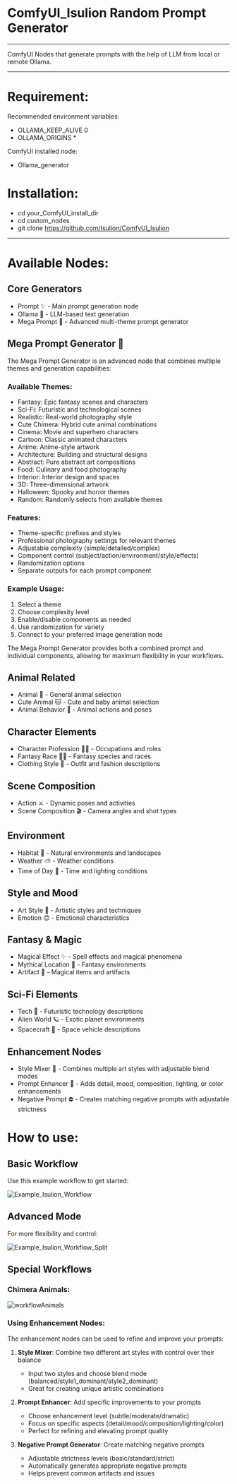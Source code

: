 # ComfyUI_Isulion Random Prompt Generator

--------------

ComfyUI Nodes that generate prompts with the help of LLM from local or remote Ollama.

--------------

# Requirement:

Recommended environment variables:
- OLLAMA_KEEP_ALIVE  	0
- OLLAMA_ORIGINS		*

ComfyUI installed node:
- Ollama_generator 

# Installation:

- cd your_ComfyUI_install_dir
- cd custom_nodes
- git clone https://github.com/Isulion/ComfyUI_Isulion

--------------

# Available Nodes:

## Core Generators
- Prompt  ✨ - Main prompt generation node
- Ollama  🤖 - LLM-based text generation
- Mega Prompt 🎯 - Advanced multi-theme prompt generator

## Mega Prompt Generator 🎯
The Mega Prompt Generator is an advanced node that combines multiple themes and generation capabilities:

### Available Themes:
- Fantasy: Epic fantasy scenes and characters
- Sci-Fi: Futuristic and technological scenes
- Realistic: Real-world photography style
- Cute Chimera: Hybrid cute animal combinations
- Cinema: Movie and superhero characters
- Cartoon: Classic animated characters
- Anime: Anime-style artwork
- Architecture: Building and structural designs
- Abstract: Pure abstract art compositions
- Food: Culinary and food photography
- Interior: Interior design and spaces
- 3D: Three-dimensional artwork
- Halloween: Spooky and horror themes
- Random: Randomly selects from available themes

### Features:
- Theme-specific prefixes and styles
- Professional photography settings for relevant themes
- Adjustable complexity (simple/detailed/complex)
- Component control (subject/action/environment/style/effects)
- Randomization options
- Separate outputs for each prompt component

### Example Usage:
1. Select a theme
2. Choose complexity level
3. Enable/disable components as needed
4. Use randomization for variety
5. Connect to your preferred image generation node

The Mega Prompt Generator provides both a combined prompt and individual components, allowing for maximum flexibility in your workflows.

## Animal Related
- Animal 🦁 - General animal selection
- Cute Animal 🐱 - Cute and baby animal selection
- Animal Behavior 🦊 - Animal actions and poses

## Character Elements
- Character Profession 👨‍🍳 - Occupations and roles
- Fantasy Race 🧝‍♂️ - Fantasy species and races
- Clothing Style 👔 - Outfit and fashion descriptions

## Scene Composition
- Action ⚔️ - Dynamic poses and activities
- Scene Composition 🎬 - Camera angles and shot types

## Environment
- Habitat 🌲 - Natural environments and landscapes
- Weather ⛅ - Weather conditions
- Time of Day 🌅 - Time and lighting conditions

## Style and Mood
- Art Style 🎨 - Artistic styles and techniques
- Emotion 😊 - Emotional characteristics

## Fantasy & Magic
- Magical Effect ✨ - Spell effects and magical phenomena
- Mythical Location 🏰 - Fantasy environments
- Artifact 📿 - Magical items and artifacts

## Sci-Fi Elements
- Tech 🤖 - Futuristic technology descriptions
- Alien World 🪐 - Exotic planet environments
- Spacecraft 🚀 - Space vehicle descriptions

## Enhancement Nodes
- Style Mixer 🎨 - Combines multiple art styles with adjustable blend modes
- Prompt Enhancer 📝 - Adds detail, mood, composition, lighting, or color enhancements
- Negative Prompt ⛔ - Creates matching negative prompts with adjustable strictness


# How to use:

## Basic Workflow
Use this example workflow to get started:

![Example_Isulion_Workflow](https://github.com/user-attachments/assets/ba6d7eaa-c068-4f88-a2c9-fb07aa95052b)

## Advanced Mode
For more flexibility and control:

![Example_Isulion_Workflow_Split](https://github.com/user-attachments/assets/e578ff7a-0c03-47a1-900f-a7e209a64914)

## Special Workflows
### Chimera Animals:
![workflowAnimals](https://github.com/user-attachments/assets/afd6916a-22d0-4c4b-9989-9b78b9eaf83f)

### Using Enhancement Nodes:
The enhancement nodes can be used to refine and improve your prompts:

1. **Style Mixer**: Combine two different art styles with control over their balance
   - Input two styles and choose blend mode (balanced/style1_dominant/style2_dominant)
   - Great for creating unique artistic combinations

2. **Prompt Enhancer**: Add specific improvements to your prompts
   - Choose enhancement level (subtle/moderate/dramatic)
   - Focus on specific aspects (detail/mood/composition/lighting/color)
   - Perfect for refining and elevating prompt quality

3. **Negative Prompt Generator**: Create matching negative prompts
   - Adjustable strictness levels (basic/standard/strict)
   - Automatically generates appropriate negative prompts
   - Helps prevent common artifacts and issues
